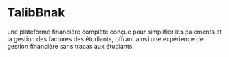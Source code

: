 # TalibBnak
 une plateforme financière complète conçue pour simplifier les paiements et la gestion des factures des étudiants, offrant ainsi une expérience de gestion financière sans tracas aux étudiants.

